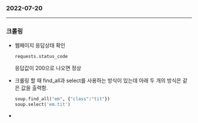 ### 2022-07-20
--------------------
### 크롤링   


- 웹페이지 응답상태 확인
  ```python
  requests.status_code
  ```
  응답값이 200으로 나오면 정상  

  
- 크롤링 할 때 find_all과 select를 사용하는 방식이 있는데 아래 두 개의 방식은 같은 값을 출력함.
  ```python
  soup.find_all("em", {"class":"tit"})
  soup.select('em.tit') 
  ```
    
- 
